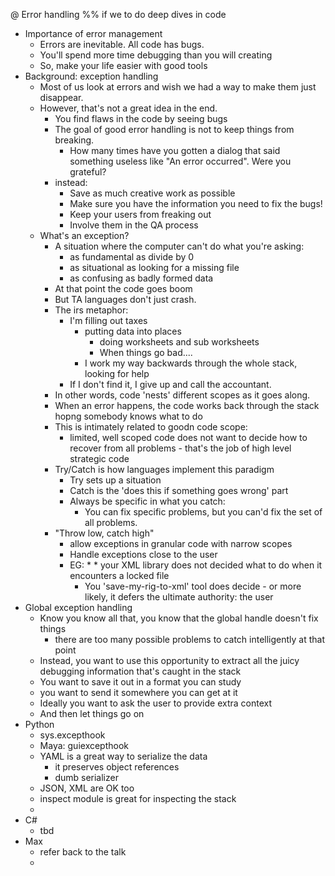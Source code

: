 @ Error handling
%% if we to do deep dives in code

* Importance of error management
	* Errors are inevitable. All code has bugs.
	* You'll spend more time debugging than you will creating
	* So, make your life easier with good tools
* Background: exception handling
	* Most of us look at errors and wish we had a way to make them just disappear.
	* However, that's not a great idea in the end.
		* You find flaws in the code by seeing bugs
		* The goal of good error handling is not to keep things from breaking.
			* How many times have you gotten a dialog that said something useless like "An error occurred".  Were you grateful? 
		* instead:
			* Save as much creative work as possible
			* Make sure you have the information you need to fix the bugs!
			* Keep your users from freaking out
			* Involve them in the QA process
	* What's an exception?
		* A situation where the computer can't do what you're asking:
			* as fundamental as divide by 0
			* as situational as looking for a missing file
			* as confusing as badly formed data
		* At that point the code goes boom
		* But TA languages don't just crash.
		* The irs metaphor:
			* I'm filling out taxes
				* putting data into places
					* doing worksheets and sub worksheets
					* When things go bad....
				* I work my way backwards through the whole stack, looking for help
			* If I don't find it, I give up and call the accountant.
		* In other words, code 'nests' different scopes as it goes along.
		* When an error happens, the code works back through the stack hopng somebody knows what to do
		* This is intimately related to goodn code scope:
			* limited, well scoped code does not want to decide how to recover from all problems - that's the job of high level strategic code
		* Try/Catch is how languages implement this paradigm
			* Try sets up a situation
			* Catch is the 'does this if something goes wrong' part
			* Always be specific in what you catch:
				* You can fix specific problems, but you can'd fix the set of all problems.
		* "Throw low, catch high"
			* allow exceptions in granular code with narrow scopes
			* Handle exceptions close to the user
			* EG: * * your XML library does not decided what to do when it encounters a locked file
				* You 'save-my-rig-to-xml' tool does decide - or more likely, it defers the ultimate authority: the user
* Global exception handling
	* Know you know all that, you know that the global handle doesn't fix things
		* there are too many possible problems to catch intelligently at that point
	* Instead, you want to use this opportunity to extract all the juicy debugging information that's caught in the stack
	* You want to save it out in a format you can study
	* you want to send it somewhere you can get at it
	* Ideally you want to ask the user to provide extra context
	* And then let things go on
* Python
	* sys.excepthook
	* Maya: guiexcepthook
	* YAML is a great way to serialize the data
		* it preserves object references
		* dumb serializer
	* JSON, XML are OK too
	* inspect module is great for inspecting the stack
	* 
* C\#
	* tbd
* Max
	* refer back to the talk
	* 

